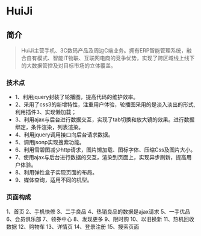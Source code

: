 # HuiJi
## 简介
>HuiJi主营手机、3C数码产品及周边C端业务。拥有ERP智能管理系统，融合自有模式、智能IT物联、互联网电商的竞争优势，实现了跨区域线上线下的大数据管控及对目标市场的立体覆盖。
### 技术点
* 1、利用jquery封装了轮播图，提高代码的维护效率。
* 2、采用了css3的新增特性，注重用户体验，轮播图采用的是淡入淡出的形式,利用插件3、实现懒加载；
* 3、利用ajax与后台进行数据交互，实现了tab切换和放大镜的效果。进行数据绑定，条件渲染，列表渲染。
* 4、利用jquery调用接口向后台请求数据。
* 5、调用jsonp实现搜索功能。
* 6、利用雪碧图减少http请求，图片懒加载、图标字体、压缩Css及图片大小。
* 7、使用ajax与后台进行数据的交互，渲染到页面上，实现异步刷新，提高用户体验。
* 8、利用弹性盒子实现页面的布局。
* 9、媒体查询，适用不同的机型。
### 页面构成
1、首页
2、手机快修
3、二手良品
4、热销良品的数据是ajax请求
5、一手优品
6、会员俱乐部
7、领券中心
8、发现更多
9、限时购
10、以旧换新
11、热机回收数据
12、购物车
13、详情页
14、登录注册
15、搜索页面
